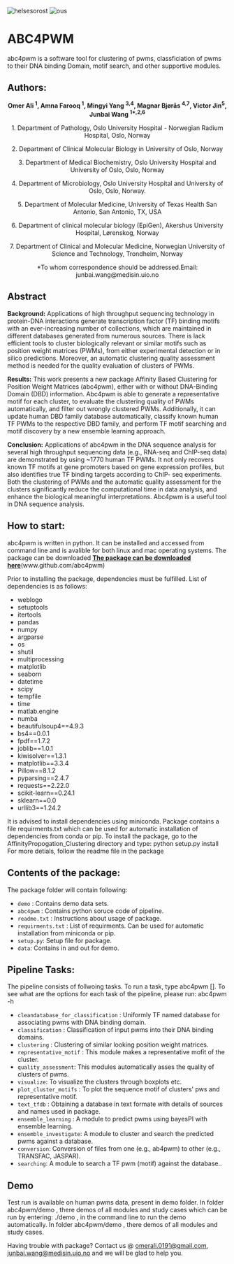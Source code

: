 ![helsesorost](https://user-images.githubusercontent.com/79196757/116503417-50eaa000-a8b6-11eb-9925-382c86dc97c9.png) ![ous](https://user-images.githubusercontent.com/79196757/116503445-652e9d00-a8b6-11eb-8985-df71a9a4b9f2.png)

# ABC4PWM

abc4pwm is a software tool for clustering of pwms, classficiation of pwms to their DNA binding Domain, motif search, and other supportive modules.

## Authors:

  <p align="center"><strong> Omer Ali <sup>1</sup>, Amna Farooq <sup>1</sup>, Mingyi Yang <sup>3,4</sup>, Magnar Bjørås <sup>4,7</sup>, Victor Jin<sup>5</sup>,  Junbai Wang <sup>1*,2,6</sup> </strong></p>
  
  <p align="center">1. Department of Pathology, Oslo University Hospital - Norwegian Radium Hospital, Oslo, Norway </p>
  <p align="center">2. Department of Clinical Molecular Biology in University of Oslo, Norway </p>
  <p align="center">3. Department of Medical Biochemistry, Oslo University Hospital and University of Oslo, Oslo, Norway</p>
  <p align="center">4. Department of Microbiology, Oslo University Hospital and University of Oslo, Oslo, Norway. </p>
  <p align="center">5. Department of Molecular Medicine, University of Texas Health San Antonio, San Antonio, TX, USA </p>
  <p align="center">6. Department of clinical molecular biology (EpiGen), Akershus University Hospital, Lørenskog, Norway </p>
  <p align="center">7. Department of Clinical and Molecular Medicine, Norwegian University of Science and Technology, Trondheim, Norway </p>
<p align="center">*To whom correspondence should be addressed.Email: junbai.wang@medisin.uio.no </p>

<head>
	
<!-- Global site tag (gtag.js) - Google Analytics -->
<script async src="https://www.googletagmanager.com/gtag/js?id=UA-197803461-1"></script>
<script>
  window.dataLayer = window.dataLayer || [];
  function gtag(){dataLayer.push(arguments);}
  gtag('js', new Date());

  gtag('config', 'UA-197803461-1');
</script>

</head>



## Abstract
<div class="container-fluid abstract_des">

<div class="row"> 
	<p> 
	<b>Background:</b> Applications of high throughput sequencing technology in protein-DNA interactions generate transcription factor (TF) binding motifs with an ever-increasing number of collections, which are maintained in different databases generated from numerous sources. There is lack efficient tools to cluster biologically relevant or similar motifs such as position weight matrices (PWMs), from either experimental detection or in silico predictions. Moreover, an automatic clustering quality assessment method is needed for the quality evaluation of clusters of PWMs.</p>
	<p><b>Results:</b> This work presents a new package Affinity Based Clustering for Position Weight Matrices (abc4pwm), either with or without DNA-Binding Domain (DBD) information. Abc4pwm is able to generate a representative motif for each cluster, to evaluate the clustering quality of PWMs automatically, and filter out wrongly clustered PWMs. Additionally, it can update human DBD family database automatically, classify known human TF PWMs to the respective DBD family, and perform TF motif searching and motif discovery by a new ensemble learning approach.</p>
	<p><b>Conclusion:</b> Applications of abc4pwm in the DNA sequence analysis for several high throughput sequencing data (e.g., RNA-seq and ChIP-seq data) are demonstrated by using ~1770 human TF PWMs. It not only recovers known TF motifs at gene promoters based on gene expression profiles, but also identifies true TF binding targets according to ChIP- seq experiments. Both the clustering of PWMs and the automatic quality assessment for the clusters significantly reduce the computational time in data analysis, and enhance the biological meaningful interpretations. Abc4pwm is a useful tool in DNA sequence analysis.
</p>
	
</div>


## How to start:
<div class="container-fluid abstract_des">
abc4pwm is written in python. It can be installed and accessed from command line and is avalible for both linux and mac operating systems. The package can be downloaded <strong><a href="abc4pwm_code_demo.tgz">The package can be downloaded here</a></strong>(www.github.com/abc4pwm)

Prior to installing the package, dependencies must be fulfilled. List of dependencies is as follows:
<ul>
	<li>weblogo</li>
	<li>setuptools</li>
	<li>itertools</li>
	<li>pandas</li>
	<li>numpy</li>
	<li>argparse</li>
	<li>os</li>
	<li>shutil</li>
	<li>multiprocessing</li>
	<li>matplotlib</li>
	<li>seaborn</li>
	<li>datetime</li>
	<li>scipy</li>
	<li>tempfile</li>
	<li>time</li>
	<li>matlab.engine</li>
	<li>numba</li>
	<li>beautifulsoup4==4.9.3</li>
	<li>bs4==0.0.1</li>
	<li>fpdf==1.7.2</li>
	<li>joblib==1.0.1</li>
	<li>kiwisolver==1.3.1</li>
	<li>matplotlib==3.3.4</li>
	<li>Pillow==8.1.2</li>
	<li>pyparsing==2.4.7</li>
	<li>requests==2.22.0</li>
	<li>scikit-learn==0.24.1</li>
	<li>sklearn==0.0</li>
	<li>urllib3==1.24.2</li>
	</ul>
It is advised to install dependencies using miniconda.
Package contains a file requirments.txt which can be used for automatic installation of dependencies from conda or pip.
To install the package, go to the AffinityPropogation_Clustering directory and type: python setup.py install
For more detials, follow the readme file in the package
</div>
	
## Contents of the package:
<div class="container-fluid abstract_des">
		
<p>The package folder will contain following:</p>
<ul>
	<li><code>demo</code> : Contains demo data sets.</li>
	<li><code>abc4pwm</code> : Contains python soruce code of pipeline.</li>
	<li><code>readme.txt</code> : Instructions about usage of package.</li>
	<li><code>requirments.txt</code> :  List of requirments. Can be used for automatic installation from miniconda or pip.</li>
	<li><code>setup.py</code>: Setup file for package.</li>
	<li><code>data</code>: Contains in and out for demo.</li>


</ul>	


## Pipeline Tasks:
<div class="container-fluid abstract_des">
<p>The pipeline consists of follwoing tasks. To run a task, type abc4pwm <task> [<args>]. To see what are the options for each task of the pipeline, please run: abc4pwm -h </p>

<ul>
	<li><code>cleandatabase_for_classification</code> : Uniformly TF named database for associating pwms with DNA binding domain.</li>
	<li><code>classification</code> : Classification of input pwms into their DNA binding domains.</li>
	<li><code>clustering</code> : Clustering of similar looking position weight matrices.</li>
	<li><code>representative_motif</code> : This module makes a representative mofit of the cluster.</li>
	<li><code>quality_assessment</code>: This modules automatically asses the quality of clusters of pwms.</li>
	<li><code>visualize</code>: To visualize the clusters through boxplots etc.</li>
	<li><code>plot_cluster_motifs</code> : To plot the sequence motif of clusters' pws and representative motif.</li>
	<li><code>text_tfdb</code> : Obtaining a database in text formate with details of sources and names used in package.</li>
	<li><code>ensemble_learning</code> : A module to predict pwms using bayesPI with ensemble learning.</li>
	<li><code>ensemble_investigate</code>: A module to cluster and search the predicted pwms against a database.</li>
	<li><code>conversion</code>: Conversion of files from one (e.g., ab4pwm) to other (e.g., TRANSFAC, JASPAR).</li>
	<li><code>searching</code>: A module to search a TF pwm (motif) against the database..</li>



</ul>	

## Demo
<div class="container-fluid abstract_des">

<p>Test run is available on human pwms data, present in demo folder.
In folder abc4pwm/demo , there demos of all modules and study cases which can be run by entering: ./demo , in the command line to run the demo automatically.
In folder abc4pwm/demo , there demos of all modules and study cases. </p>

Having trouble with package? Contact us @ omerali.0191@gmail.com, junbai.wang@medisin.uio.no and we will be glad to help you.
